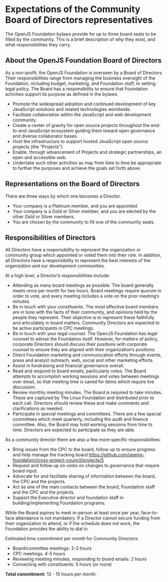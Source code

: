 # Expectations of the Community Board of Directors representatives

The OpenJS Foundation bylaws provide for up to three board seats to be filled by the community. This is a brief description of why they exist, and what responsibilities they carry.

## About the OpenJS Foundation Board of Directors

As a non-profit, the OpenJS Foundation is overseen by a Board of Directors. Their responsibilities range from managing the business oversight of the Foundation, including budget, marketing, and Foundation staff, to setting legal policy. The Board has a responsibility to ensure that Foundation activities support its purpose as defined in the bylaws:

*   Promote the widespread adoption and continued development of key JavaScript solutions and related technologies worldwide.
*   Facilitate collaboration within the JavaScript and web development community.
*   Create a center of gravity for open source projects throughout the end-to-end JavaScript ecosystem guiding them toward open governance and diverse collaborator bases.
*   Host the infrastructure to support hosted JavaScript open source projects (the “Projects”).
*   Enable, through advancement of Projects and strategic partnerships, an open and accessible web.
*   Undertake such other activities as may from time to time be appropriate to further the purposes and achieve the goals set forth above.

## Representations on the Board of Directors

There are three ways by which one becomes a Director.

*   Your company is a Platinum member, and you are appointed.
*   Your company is a Gold or Silver member, and you are elected by the other Gold or Silver members.
*   You are chosen by the community to fill one of the community seats.

## Responsibilities of Directors

All Directors have a responsibility to represent the organization or community group which appointed or voted them into their role. In addition, all Directors have a responsibility to represent the best interests of the organization and our development communities.

At a high level, a Director’s responsibilities include:

*   Attending as many board meetings as possible. The board generally meets once per month for two hours. Board meetings require quorum in order to vote, and every meeting includes a vote on the prior meeting’s minutes.
*   Be in touch with your constituents. The most effective board members are in tune with the facts of their community, and opinions held by the people they represent. Their objective is to represent these faithfully and articulately in board matters. Community Directors are expected to be active participants in CPC meetings.
*   Be in touch with your legal counsel. The OpenJS Foundation has legal counsel to advise the Foundation itself. However, for matters of policy, corporate Directors should discuss their positions with corporate counsel to ensure they are aligned with their organization’s positions.
*   Direct Foundation marketing and communication efforts through events, press and analyst outreach, web, social and other marketing efforts.
*   Assist in fundraising and financial governance overall.
*   Read and respond to board emails, particularly votes. The Board attempts to accomplish working sessions and votes between meetings over email, so that meeting time is saved for items which require live discussion.
*   Review monthly meeting minutes. The Board is required to take minutes. These are captured by The Linux Foundation and distributed prior to each call. Directors should review these and make comments and clarifications as needed.
*   Participate in special meetings and committees. There are a few special committees which meet quarterly, including the audit and finance committee. Also, the Board may hold working sessions from time to time. Directors are expected to participate as they are able.

As a community director there are also a few more specific responsibilities:

*   Bring issues from the CPC to the board, follow up to ensure progress and help manage the tracking board https://github.com/openjs-foundation/cross-project-council/projects/5
*   Request and follow up on votes on changes to governance that require board input.
*   Advocate for and facilitate sharing of information between the board, the CPC and the projects.
*   Act as one of the main contacts between the board, Foundation staff and the CPC and the projects.
*   Support the Executive director and foundation staff in building/implementing Foundation programs.

While the Board aspires to meet in-person at least once per year, face-to-face attendance is not mandatory. If a Director cannot secure funding from their organization to attend, or if the schedule does not work, the Foundation provides the ability to dial in.

Estimated time commitment per month for Community Directors:

*   Board/committee meetings: 2-3 hours
*   CPC meetings: 4-5 hours
*   Reviewing meeting minutes, responding to board emails: 2 hours
*   Connecting with constituents: 5 hours (or more)

**Total commitment:** 13 - 15 hours per month.
